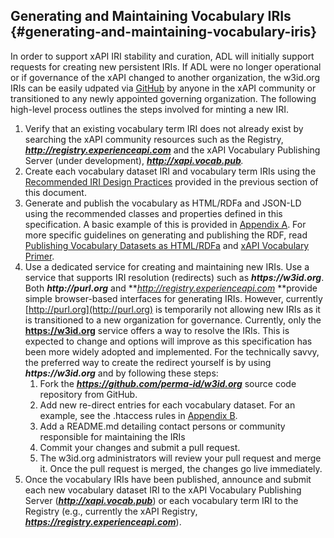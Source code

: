 ## Generating and Maintaining Vocabulary IRIs {#generating-and-maintaining-vocabulary-iris}

In order to support xAPI IRI stability and curation, ADL will initially support requests for creating new persistent IRIs. If ADL were no longer operational or if governance of the xAPI changed to another organization, the w3id.org IRIs can be easily udpated via [GitHub](https://github.com/perma-id/w3id.org) by anyone in the xAPI community or transitioned to any newly appointed governing organization. The following high-level process outlines the steps involved for minting a new IRI.

1.  Verify that an existing vocabulary term IRI does not already exist by searching the xAPI community resources such as the Registry, **_http://registry.experienceapi.com_** and the xAPI Vocabulary Publishing Server (under development), **_http://xapi.vocab.pub_**_._
2.  Create each vocabulary dataset IRI and vocabulary term IRIs using the [Recommended IRI Design Practices](iri_design_and_persistence.md#recommended-iri-design-practices) provided in the previous section of this document.
3.  Generate and publish the vocabulary as HTML/RDFa and JSON-LD using the recommended classes and properties defined in this specification. A basic example of this is provided in [Appendix A](../appendices/appendix_a_htmlrdfa_vocabulary_dataset_example.md). For more specific guidelines on generating and publishing the RDF, read [Publishing Vocabulary Datasets as HTML/RDFa](publishing_vocabulary_datasets_as_htmlrdfa.md) and [xAPI Vocabulary Primer](https://adl.gitbooks.io/experience-xapi-vocabulary-primer/content/).
4.  Use a dedicated service for creating and maintaining new IRIs. Use a service that supports IRI resolution (redirects) such as **_https://w3id.org_**. Both **_http://purl.org_** and **_http://registry.experienceapi.com_ **provide simple browser-based interfaces for generating IRIs. However, currently [http://purl.org](http://purl.org) is temporarily not allowing new IRIs as it is transitioned to a new organization for governance. Currently, only the **https://w3id.org** service offers a way to resolve the IRIs. This is expected to change and options will improve as this specification has been more widely adopted and implemented. For the technically savvy, the preferred way to create the redirect yourself is by using **_https://w3id.org_** and by following these steps:
    1.  Fork the **_https://github.com/perma-id/w3id.org_** source code repository from GitHub.
    2.  Add new re-direct entries for each vocabulary dataset. For an example, see the .htaccess rules in [Appendix B](../appendices/appendix_b_content_negotiation_htaccess_apache_exa.md).
    3.  Add a README.md detailing contact persons or community responsible for maintaining the IRIs
    4.  Commit your changes and submit a pull request.
    5.  The w3id.org administrators will review your pull request and merge it. Once the pull request is merged, the changes go live immediately.
5.  Once the vocabulary IRIs have been published, announce and submit each new vocabulary dataset IRI to the xAPI Vocabulary Publishing Server (**_http://xapi.vocab.pub_**) or each vocabulary term IRI to the Registry (e.g., currently the xAPI Registry, **_https://registry.experienceapi.com_**).